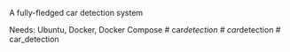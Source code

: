 A fully-fledged car detection system 

Needs: Ubuntu, Docker, Docker Compose
#   c a r _ d e t e c t i o n  
 #   c a r _ d e t e c t i o n  
 #   c a r _ d e t e c t i o n  
 